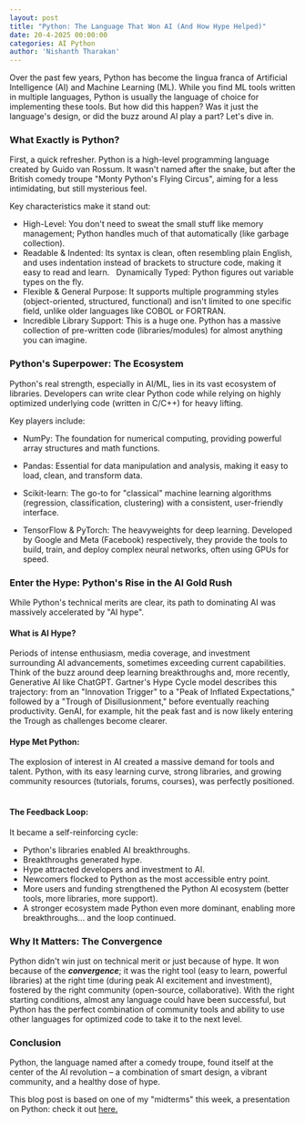 ```yaml
---
layout: post
title: "Python: The Language That Won AI (And How Hype Helped)"
date: 20-4-2025 00:00:00
categories: AI Python
author: 'Nishanth Tharakan'
---
```


<script type="text/x-mathjax-config">
  MathJax.Hub.Config({
    tex2jax: {
      inlineMath: [ ['$','$'], ["\$$","\$$"] ],
      processEscapes: true
    }
  });
</script>

<script type="text/javascript" charset="utf-8" 
src="https://cdn.mathjax.org/mathjax/latest/MathJax.js?config=TeX-AMS-MML_HTMLorMML,
https://vincenttam.github.io/javascripts/MathJaxLocal.js"></script>

Over the past few years, Python has become the lingua franca of Artificial Intelligence (AI) and Machine Learning (ML). While you find ML tools written in multiple languages, Python is usually the language of choice for implementing these tools. But how did this happen? Was it just the language's design, or did the buzz around AI play a part? Let's dive in.

### What Exactly is Python?
First, a quick refresher. Python is a high-level programming language created by Guido van Rossum. It wasn't named after the snake, but after the British comedy troupe "Monty Python's Flying Circus", aiming for a less intimidating, but still mysterious feel.

Key characteristics make it stand out:   

- High-Level: You don't need to sweat the small stuff like memory management; Python handles much of that automatically (like garbage collection).   
- Readable & Indented: Its syntax is clean, often resembling plain English, and uses indentation instead of brackets to structure code, making it easy to read and learn.   
Dynamically Typed: Python figures out variable types on the fly.   
- Flexible & General Purpose: It supports multiple programming styles (object-oriented, structured, functional)  and isn't limited to one specific field, unlike older languages like COBOL or FORTRAN.   
- Incredible Library Support: This is a huge one. Python has a massive collection of pre-written code (libraries/modules) for almost anything you can imagine. 

### Python's Superpower: The Ecosystem
Python's real strength, especially in AI/ML, lies in its vast ecosystem of libraries. Developers can write clear Python code while relying on highly optimized underlying code (written in C/C++) for heavy lifting.

Key players include:

- NumPy: The foundation for numerical computing, providing powerful array structures and math functions.  
 
- Pandas: Essential for data manipulation and analysis, making it easy to load, clean, and transform data.   

- Scikit-learn: The go-to for "classical" machine learning algorithms (regression, classification, clustering) with a consistent, user-friendly interface.   
- TensorFlow & PyTorch: The heavyweights for deep learning. Developed by Google and Meta (Facebook) respectively, they provide the tools to build, train, and deploy complex neural networks, often using GPUs for speed.

### Enter the Hype: Python's Rise in the AI Gold Rush
While Python's technical merits are clear, its path to dominating AI was massively accelerated by "AI hype".   

#### What is AI Hype? 
Periods of intense enthusiasm, media coverage, and investment surrounding AI advancements, sometimes exceeding current capabilities. Think of the buzz around deep learning breakthroughs and, more recently, Generative AI like ChatGPT. Gartner's Hype Cycle model describes this trajectory: from an "Innovation Trigger" to a "Peak of Inflated Expectations," followed by a "Trough of Disillusionment," before eventually reaching productivity. GenAI, for example, hit the peak fast and is now likely entering the Trough as challenges become clearer.   

#### Hype Met Python: 
The explosion of interest in AI created a massive demand for tools and talent. Python, with its easy learning curve, strong libraries, and growing community resources (tutorials, forums, courses), was perfectly positioned.   

#### The Feedback Loop: 
It became a self-reinforcing cycle:
- Python's libraries enabled AI breakthroughs.   
- Breakthroughs generated hype.   
- Hype attracted developers and investment to AI.   
- Newcomers flocked to Python as the most accessible entry point.   
- More users and funding strengthened the Python AI ecosystem (better tools, more libraries, more support).   
- A stronger ecosystem made Python even more dominant, enabling more breakthroughs... and the loop continued.   

### Why It Matters: The Convergence
Python didn't win just on technical merit or just because of hype. It won because of the ***convergence***; it was the right tool (easy to learn, powerful libraries) at the right time (during peak AI excitement and investment), fostered by the right community (open-source, collaborative). With the right starting conditions, almost any language could have been successful, but Python has the perfect combination of community tools and ability to use other languages for optimized code to take it to the next level.

### Conclusion
Python, the language named after a comedy troupe, found itself at the center of the AI revolution – a combination of smart design, a vibrant community, and a healthy dose of hype.

This blog post is based on one of my "midterms" this week, a presentation on Python: check it out [here.](https://docs.google.com/presentation/d/1ln_f2TiUx6Ozx1x0OJZiX4PnaTCoti1DuetuDs77yDU/edit#slide=id.p)
